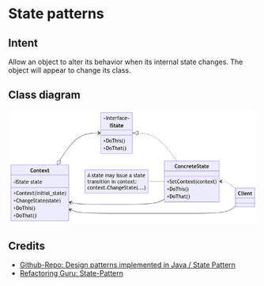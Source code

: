 # State patterns

## Intent
Allow an object to alter its behavior when its internal state changes. The object will appear to change its class.

## Class diagram
![alt text](./etc/state_pattern.png "State pattern class diagram.")

## Credits
* [Github-Repo: Design patterns implemented in Java / State Pattern](https://github.com/iluwatar/java-design-patterns/tree/master/state)
* [Refactoring Guru: State-Pattern](https://refactoring.guru/design-patterns/state)